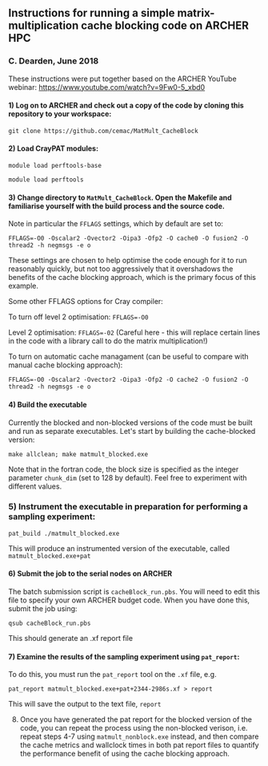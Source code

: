 ## Instructions for running a simple matrix-multiplication cache blocking code on ARCHER HPC

### C. Dearden, June 2018

These instructions were put together based on the ARCHER YouTube webinar: https://www.youtube.com/watch?v=9Fw0-5_xbd0

#### 1) Log on to ARCHER and check out a copy of the code by cloning this repository to your workspace:

   ```git clone https://github.com/cemac/MatMult_CacheBlock```

#### 2) Load CrayPAT modules:

   ```module load perftools-base```

   ```module load perftools```

#### 3) Change directory to `MatMult_CacheBlock`. Open the Makefile and familiarise yourself with the build process and the source code. 

Note in particular the `FFLAGS` settings, which by default are set to:

   ```FFLAGS=-O0 -Oscalar2 -Ovector2 -Oipa3 -Ofp2 -O cache0 -O fusion2 -O thread2 -h negmsgs -e o```

These settings are chosen to help optimise the code enough for it to run reasonably quickly, but not too aggressively that it overshadows the benefits of the cache blocking approach, which is the primary focus of this example. 

Some other FFLAGS options for Cray compiler:

To turn off level 2 optimisation: `FFLAGS=-O0`

Level 2 optimisation: `FFLAGS=-02` (Careful here - this will replace certain lines in the code with a library call to do the matrix multiplication!)

To turn on automatic cache managament (can be useful to compare with manual cache blocking approach):

   ```FFLAGS=-O0 -Oscalar2 -Ovector2 -Oipa3 -Ofp2 -O cache2 -O fusion2 -O thread2 -h negmsgs -e o```

#### 4) Build the executable

Currently the blocked and non-blocked versions of the code must be built and run as separate executables. Let's start by building the cache-blocked version:

   ```make allclean; make matmult_blocked.exe```

Note that in the fortran code, the block size is specified as the integer parameter `chunk_dim` (set to 128 by default). Feel free to experiment with different values.

### 5) Instrument the executable in preparation for performing a sampling experiment:

   ```pat_build ./matmult_blocked.exe```

This will produce an instrumented version of the executable, called `matmult_blocked.exe+pat`

#### 6) Submit the job to the serial nodes on ARCHER

The batch submission script is `cacheBlock_run.pbs`. You will need to edit this file to specify your own ARCHER budget code. When you have done this, submit the job using:

   ```qsub cacheBlock_run.pbs```

This should generate an .xf report file

#### 7) Examine the results of the sampling experiment using `pat_report`:

To do this, you must run the `pat_report` tool on the `.xf` file, e.g. 

   ```pat_report matmult_blocked.exe+pat+2344-2986s.xf > report```

This will save the output to the text file, `report`

8) Once you have generated the pat report for the blocked version of the code, you can repeat the process using the non-blocked verison, i.e. repeat steps 4-7 using `matmult_nonblock.exe` instead, and then compare the cache metrics and wallclock times in both pat report files to quantify the performance benefit of using the cache blocking approach. 


